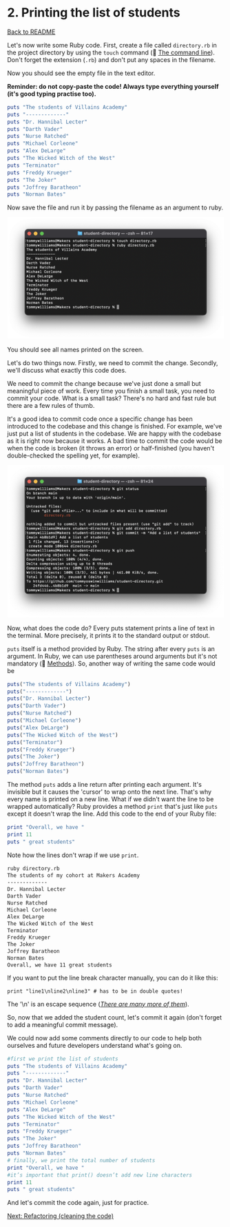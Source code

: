 # 2. Printing the list of students

[Back to README](README.md)

Let's now write some Ruby code. First, create a file called `directory.rb` in the project directory by using the `touch` command (:pill: [The command line](https://makersacademy.teachable.com/courses/256825/lectures/3989182)). Don't forget the extension (`.rb`) and don't put any spaces in the filename.

Now you should see the empty file in the text editor.

**Reminder: do not copy-paste the code! Always type everything yourself (it's good typing practise too).**

````ruby
puts "The students of Villains Academy"
puts "-------------"
puts "Dr. Hannibal Lecter"
puts "Darth Vader"
puts "Nurse Ratched"
puts "Michael Corleone"
puts "Alex DeLarge"
puts "The Wicked Witch of the West"
puts "Terminator"
puts "Freddy Krueger"
puts "The Joker"
puts "Joffrey Baratheon"
puts "Norman Bates"
````

Now save the file and run it by passing the filename as an argument to ruby.

![directoryexec](images/directory_exec.png)

You should see all names printed on the screen.

Let's do two things now. Firstly, we need to commit the change. Secondly, we'll discuss what exactly this code does.

We need to commit the change because we've just done a small but meaningful piece of work. Every time you finish a small task, you need to commit your code. What is a small task? There's no hard and fast rule but there are a few rules of thumb.

It's a good idea to commit code once a specific change has been introduced to the codebase and this change is finished. For example, we've just put a list of students in the codebase. We are happy with the codebase as it is right now because it works. A bad time to commit the code would be when the code is broken (it throws an error) or half-finished (you haven't double-checked the spelling yet, for example).

![git push2](/images/git_push_2.png)

Now, what does the code do? Every puts statement prints a line of text in the terminal. More precisely, it prints it to the standard output or stdout.

`puts` itself is a method provided by Ruby. The string after every `puts` is an argument. In Ruby, we can use parentheses around arguments but it's not mandatory (:pill: [Methods](https://github.com/makersacademy/pre_course/blob/master/pills/methods.md)). So, another way of writing the same code would be

````ruby
puts("The students of Villains Academy")
puts("-------------")
puts("Dr. Hannibal Lecter")
puts("Darth Vader")
puts("Nurse Ratched")
puts("Michael Corleone")
puts("Alex DeLarge")
puts("The Wicked Witch of the West")
puts("Terminator")
puts("Freddy Krueger")
puts("The Joker")
puts("Joffrey Baratheon")
puts("Norman Bates")
````

The method `puts` adds a line return after printing each argument. It's invisible but it causes the 'cursor' to wrap onto the next line. That's why every name is printed on a new line. What if we didn't want the line to be wrapped automatically? Ruby provides a method `print` that's just like `puts` except it doesn't wrap the line. Add this code to the end of your Ruby file:

````ruby
print "Overall, we have "
print 11
puts " great students"
````

Note how the lines don't wrap if we use `print`.

````
ruby directory.rb
The students of my cohort at Makers Academy
-------------
Dr. Hannibal Lecter
Darth Vader
Nurse Ratched
Michael Corleone
Alex DeLarge
The Wicked Witch of the West
Terminator
Freddy Krueger
The Joker
Joffrey Baratheon
Norman Bates
Overall, we have 11 great students
````

If you want to put the line break character manually, you can do it like this:

````
print "line1\nline2\nline3" # has to be in double quotes!
````

The '\n' is an escape sequence (*[There are many more of them](http://en.wikibooks.org/wiki/Ruby_Programming/Strings#Escape_sequences)*).

So, now that we added the student count, let's commit it again (don't forget to add a meaningful commit message).

We could now add some comments directly to our code to help both ourselves and future developers understand what's going on.

````ruby
#first we print the list of students
puts "The students of Villains Academy"
puts "-------------"
puts "Dr. Hannibal Lecter"
puts "Darth Vader"
puts "Nurse Ratched"
puts "Michael Corleone"
puts "Alex DeLarge"
puts "The Wicked Witch of the West"
puts "Terminator"
puts "Freddy Krueger"
puts "The Joker"
puts "Joffrey Baratheon"
puts "Norman Bates"
# finally, we print the total number of students
print "Overall, we have "
#it’s important that print() doesn’t add new line characters
print 11
puts " great students"
````

And let's commit the code again, just for practice.

[Next: Refactoring (cleaning the code)](03_refactoring.md)
